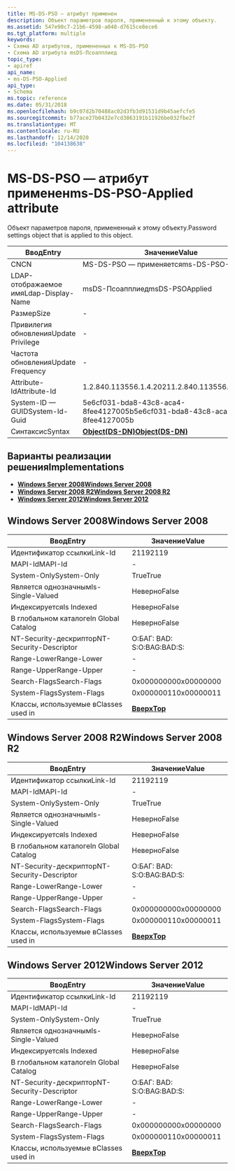 ```yaml
---
title: MS-DS-PSO — атрибут применен
description: Объект параметров пароля, примененный к этому объекту.
ms.assetid: 547e90c7-21b6-4598-a048-d7615ce8ece6
ms.tgt_platform: multiple
keywords:
- Схема AD атрибутов, примененных к MS-DS-PSO
- Схема AD атрибута msDS-Псоапплиед
topic_type:
- apiref
api_name:
- ms-DS-PSO-Applied
api_type:
- Schema
ms.topic: reference
ms.date: 05/31/2018
ms.openlocfilehash: b9c07d2b70488ac02d3fb3d91531d9b45aefcfe5
ms.sourcegitcommit: b77ace27b0432e7cd3863191b11926be032fbe2f
ms.translationtype: MT
ms.contentlocale: ru-RU
ms.lasthandoff: 12/14/2020
ms.locfileid: "104138638"
---
```

# <a name="ms-ds-pso-applied-attribute"></a><span data-ttu-id="4bc74-105">MS-DS-PSO — атрибут применен</span><span class="sxs-lookup"><span data-stu-id="4bc74-105">ms-DS-PSO-Applied attribute</span></span>

<span data-ttu-id="4bc74-106">Объект параметров пароля, примененный к этому объекту.</span><span class="sxs-lookup"><span data-stu-id="4bc74-106">Password settings object that is applied to this object.</span></span>



| <span data-ttu-id="4bc74-107">Ввод</span><span class="sxs-lookup"><span data-stu-id="4bc74-107">Entry</span></span> | <span data-ttu-id="4bc74-108">Значение</span><span class="sxs-lookup"><span data-stu-id="4bc74-108">Value</span></span> |
|-------------------|-----------------------------------------|
| <span data-ttu-id="4bc74-109">CN</span><span class="sxs-lookup"><span data-stu-id="4bc74-109">CN</span></span>                | <span data-ttu-id="4bc74-110">MS-DS-PSO — применяется</span><span class="sxs-lookup"><span data-stu-id="4bc74-110">ms-DS-PSO-Applied</span></span>                       |
| <span data-ttu-id="4bc74-111">LDAP-отображаемое имя</span><span class="sxs-lookup"><span data-stu-id="4bc74-111">Ldap-Display-Name</span></span> | <span data-ttu-id="4bc74-112">msDS-Псоапплиед</span><span class="sxs-lookup"><span data-stu-id="4bc74-112">msDS-PSOApplied</span></span>                         |
| <span data-ttu-id="4bc74-113">Размер</span><span class="sxs-lookup"><span data-stu-id="4bc74-113">Size</span></span>              | \-                                      |
| <span data-ttu-id="4bc74-114">Привилегия обновления</span><span class="sxs-lookup"><span data-stu-id="4bc74-114">Update Privilege</span></span>  | \-                                      |
| <span data-ttu-id="4bc74-115">Частота обновления</span><span class="sxs-lookup"><span data-stu-id="4bc74-115">Update Frequency</span></span>  | \-                                      |
| <span data-ttu-id="4bc74-116">Attribute-Id</span><span class="sxs-lookup"><span data-stu-id="4bc74-116">Attribute-Id</span></span>      | <span data-ttu-id="4bc74-117">1.2.840.113556.1.4.2021</span><span class="sxs-lookup"><span data-stu-id="4bc74-117">1.2.840.113556.1.4.2021</span></span>                 |
| <span data-ttu-id="4bc74-118">System-ID — GUID</span><span class="sxs-lookup"><span data-stu-id="4bc74-118">System-Id-Guid</span></span>    | <span data-ttu-id="4bc74-119">5e6cf031-bda8-43c8-aca4-8fee4127005b</span><span class="sxs-lookup"><span data-stu-id="4bc74-119">5e6cf031-bda8-43c8-aca4-8fee4127005b</span></span>    |
| <span data-ttu-id="4bc74-120">Синтаксис</span><span class="sxs-lookup"><span data-stu-id="4bc74-120">Syntax</span></span>            | [<span data-ttu-id="4bc74-121">**Object(DS-DN)**</span><span class="sxs-lookup"><span data-stu-id="4bc74-121">**Object(DS-DN)**</span></span>](s-object-ds-dn.md) |



## <a name="implementations"></a><span data-ttu-id="4bc74-122">Варианты реализации решения</span><span class="sxs-lookup"><span data-stu-id="4bc74-122">Implementations</span></span>

-   [<span data-ttu-id="4bc74-123">**Windows Server 2008**</span><span class="sxs-lookup"><span data-stu-id="4bc74-123">**Windows Server 2008**</span></span>](#windows-server-2008)
-   [<span data-ttu-id="4bc74-124">**Windows Server 2008 R2**</span><span class="sxs-lookup"><span data-stu-id="4bc74-124">**Windows Server 2008 R2**</span></span>](#windows-server-2008-r2)
-   [<span data-ttu-id="4bc74-125">**Windows Server 2012**</span><span class="sxs-lookup"><span data-stu-id="4bc74-125">**Windows Server 2012**</span></span>](#windows-server-2012)

## <a name="windows-server-2008"></a><span data-ttu-id="4bc74-126">Windows Server 2008</span><span class="sxs-lookup"><span data-stu-id="4bc74-126">Windows Server 2008</span></span>



| <span data-ttu-id="4bc74-127">Ввод</span><span class="sxs-lookup"><span data-stu-id="4bc74-127">Entry</span></span> | <span data-ttu-id="4bc74-128">Значение</span><span class="sxs-lookup"><span data-stu-id="4bc74-128">Value</span></span> |
|------------------------|---------------------------------|
| <span data-ttu-id="4bc74-129">Идентификатор ссылки</span><span class="sxs-lookup"><span data-stu-id="4bc74-129">Link-Id</span></span>                | <span data-ttu-id="4bc74-130">2119</span><span class="sxs-lookup"><span data-stu-id="4bc74-130">2119</span></span>                            |
| <span data-ttu-id="4bc74-131">MAPI-Id</span><span class="sxs-lookup"><span data-stu-id="4bc74-131">MAPI-Id</span></span>                | \-                              |
| <span data-ttu-id="4bc74-132">System-Only</span><span class="sxs-lookup"><span data-stu-id="4bc74-132">System-Only</span></span>            | <span data-ttu-id="4bc74-133">True</span><span class="sxs-lookup"><span data-stu-id="4bc74-133">True</span></span>                            |
| <span data-ttu-id="4bc74-134">Является однозначным</span><span class="sxs-lookup"><span data-stu-id="4bc74-134">Is-Single-Valued</span></span>       | <span data-ttu-id="4bc74-135">Неверно</span><span class="sxs-lookup"><span data-stu-id="4bc74-135">False</span></span>                           |
| <span data-ttu-id="4bc74-136">Индексируется</span><span class="sxs-lookup"><span data-stu-id="4bc74-136">Is Indexed</span></span>             | <span data-ttu-id="4bc74-137">Неверно</span><span class="sxs-lookup"><span data-stu-id="4bc74-137">False</span></span>                           |
| <span data-ttu-id="4bc74-138">В глобальном каталоге</span><span class="sxs-lookup"><span data-stu-id="4bc74-138">In Global Catalog</span></span>      | <span data-ttu-id="4bc74-139">Неверно</span><span class="sxs-lookup"><span data-stu-id="4bc74-139">False</span></span>                           |
| <span data-ttu-id="4bc74-140">NT-Security-дескриптор</span><span class="sxs-lookup"><span data-stu-id="4bc74-140">NT-Security-Descriptor</span></span> | <span data-ttu-id="4bc74-141">О:БАГ: BAD: S:</span><span class="sxs-lookup"><span data-stu-id="4bc74-141">O:BAG:BAD:S:</span></span>                    |
| <span data-ttu-id="4bc74-142">Range-Lower</span><span class="sxs-lookup"><span data-stu-id="4bc74-142">Range-Lower</span></span>            | \-                              |
| <span data-ttu-id="4bc74-143">Range-Upper</span><span class="sxs-lookup"><span data-stu-id="4bc74-143">Range-Upper</span></span>            | \-                              |
| <span data-ttu-id="4bc74-144">Search-Flags</span><span class="sxs-lookup"><span data-stu-id="4bc74-144">Search-Flags</span></span>           | <span data-ttu-id="4bc74-145">0x00000000</span><span class="sxs-lookup"><span data-stu-id="4bc74-145">0x00000000</span></span>                      |
| <span data-ttu-id="4bc74-146">System-Flags</span><span class="sxs-lookup"><span data-stu-id="4bc74-146">System-Flags</span></span>           | <span data-ttu-id="4bc74-147">0x00000011</span><span class="sxs-lookup"><span data-stu-id="4bc74-147">0x00000011</span></span>                      |
| <span data-ttu-id="4bc74-148">Классы, используемые в</span><span class="sxs-lookup"><span data-stu-id="4bc74-148">Classes used in</span></span>        | [<span data-ttu-id="4bc74-149">**Вверх**</span><span class="sxs-lookup"><span data-stu-id="4bc74-149">**Top**</span></span>](c-top.md)<br/> |



## <a name="windows-server-2008-r2"></a><span data-ttu-id="4bc74-150">Windows Server 2008 R2</span><span class="sxs-lookup"><span data-stu-id="4bc74-150">Windows Server 2008 R2</span></span>



| <span data-ttu-id="4bc74-151">Ввод</span><span class="sxs-lookup"><span data-stu-id="4bc74-151">Entry</span></span> | <span data-ttu-id="4bc74-152">Значение</span><span class="sxs-lookup"><span data-stu-id="4bc74-152">Value</span></span> |
|------------------------|---------------------------------|
| <span data-ttu-id="4bc74-153">Идентификатор ссылки</span><span class="sxs-lookup"><span data-stu-id="4bc74-153">Link-Id</span></span>                | <span data-ttu-id="4bc74-154">2119</span><span class="sxs-lookup"><span data-stu-id="4bc74-154">2119</span></span>                            |
| <span data-ttu-id="4bc74-155">MAPI-Id</span><span class="sxs-lookup"><span data-stu-id="4bc74-155">MAPI-Id</span></span>                | \-                              |
| <span data-ttu-id="4bc74-156">System-Only</span><span class="sxs-lookup"><span data-stu-id="4bc74-156">System-Only</span></span>            | <span data-ttu-id="4bc74-157">True</span><span class="sxs-lookup"><span data-stu-id="4bc74-157">True</span></span>                            |
| <span data-ttu-id="4bc74-158">Является однозначным</span><span class="sxs-lookup"><span data-stu-id="4bc74-158">Is-Single-Valued</span></span>       | <span data-ttu-id="4bc74-159">Неверно</span><span class="sxs-lookup"><span data-stu-id="4bc74-159">False</span></span>                           |
| <span data-ttu-id="4bc74-160">Индексируется</span><span class="sxs-lookup"><span data-stu-id="4bc74-160">Is Indexed</span></span>             | <span data-ttu-id="4bc74-161">Неверно</span><span class="sxs-lookup"><span data-stu-id="4bc74-161">False</span></span>                           |
| <span data-ttu-id="4bc74-162">В глобальном каталоге</span><span class="sxs-lookup"><span data-stu-id="4bc74-162">In Global Catalog</span></span>      | <span data-ttu-id="4bc74-163">Неверно</span><span class="sxs-lookup"><span data-stu-id="4bc74-163">False</span></span>                           |
| <span data-ttu-id="4bc74-164">NT-Security-дескриптор</span><span class="sxs-lookup"><span data-stu-id="4bc74-164">NT-Security-Descriptor</span></span> | <span data-ttu-id="4bc74-165">О:БАГ: BAD: S:</span><span class="sxs-lookup"><span data-stu-id="4bc74-165">O:BAG:BAD:S:</span></span>                    |
| <span data-ttu-id="4bc74-166">Range-Lower</span><span class="sxs-lookup"><span data-stu-id="4bc74-166">Range-Lower</span></span>            | \-                              |
| <span data-ttu-id="4bc74-167">Range-Upper</span><span class="sxs-lookup"><span data-stu-id="4bc74-167">Range-Upper</span></span>            | \-                              |
| <span data-ttu-id="4bc74-168">Search-Flags</span><span class="sxs-lookup"><span data-stu-id="4bc74-168">Search-Flags</span></span>           | <span data-ttu-id="4bc74-169">0x00000000</span><span class="sxs-lookup"><span data-stu-id="4bc74-169">0x00000000</span></span>                      |
| <span data-ttu-id="4bc74-170">System-Flags</span><span class="sxs-lookup"><span data-stu-id="4bc74-170">System-Flags</span></span>           | <span data-ttu-id="4bc74-171">0x00000011</span><span class="sxs-lookup"><span data-stu-id="4bc74-171">0x00000011</span></span>                      |
| <span data-ttu-id="4bc74-172">Классы, используемые в</span><span class="sxs-lookup"><span data-stu-id="4bc74-172">Classes used in</span></span>        | [<span data-ttu-id="4bc74-173">**Вверх**</span><span class="sxs-lookup"><span data-stu-id="4bc74-173">**Top**</span></span>](c-top.md)<br/> |



## <a name="windows-server-2012"></a><span data-ttu-id="4bc74-174">Windows Server 2012</span><span class="sxs-lookup"><span data-stu-id="4bc74-174">Windows Server 2012</span></span>



| <span data-ttu-id="4bc74-175">Ввод</span><span class="sxs-lookup"><span data-stu-id="4bc74-175">Entry</span></span> | <span data-ttu-id="4bc74-176">Значение</span><span class="sxs-lookup"><span data-stu-id="4bc74-176">Value</span></span> |
|------------------------|---------------------------------|
| <span data-ttu-id="4bc74-177">Идентификатор ссылки</span><span class="sxs-lookup"><span data-stu-id="4bc74-177">Link-Id</span></span>                | <span data-ttu-id="4bc74-178">2119</span><span class="sxs-lookup"><span data-stu-id="4bc74-178">2119</span></span>                            |
| <span data-ttu-id="4bc74-179">MAPI-Id</span><span class="sxs-lookup"><span data-stu-id="4bc74-179">MAPI-Id</span></span>                | \-                              |
| <span data-ttu-id="4bc74-180">System-Only</span><span class="sxs-lookup"><span data-stu-id="4bc74-180">System-Only</span></span>            | <span data-ttu-id="4bc74-181">True</span><span class="sxs-lookup"><span data-stu-id="4bc74-181">True</span></span>                            |
| <span data-ttu-id="4bc74-182">Является однозначным</span><span class="sxs-lookup"><span data-stu-id="4bc74-182">Is-Single-Valued</span></span>       | <span data-ttu-id="4bc74-183">Неверно</span><span class="sxs-lookup"><span data-stu-id="4bc74-183">False</span></span>                           |
| <span data-ttu-id="4bc74-184">Индексируется</span><span class="sxs-lookup"><span data-stu-id="4bc74-184">Is Indexed</span></span>             | <span data-ttu-id="4bc74-185">Неверно</span><span class="sxs-lookup"><span data-stu-id="4bc74-185">False</span></span>                           |
| <span data-ttu-id="4bc74-186">В глобальном каталоге</span><span class="sxs-lookup"><span data-stu-id="4bc74-186">In Global Catalog</span></span>      | <span data-ttu-id="4bc74-187">Неверно</span><span class="sxs-lookup"><span data-stu-id="4bc74-187">False</span></span>                           |
| <span data-ttu-id="4bc74-188">NT-Security-дескриптор</span><span class="sxs-lookup"><span data-stu-id="4bc74-188">NT-Security-Descriptor</span></span> | <span data-ttu-id="4bc74-189">О:БАГ: BAD: S:</span><span class="sxs-lookup"><span data-stu-id="4bc74-189">O:BAG:BAD:S:</span></span>                    |
| <span data-ttu-id="4bc74-190">Range-Lower</span><span class="sxs-lookup"><span data-stu-id="4bc74-190">Range-Lower</span></span>            | \-                              |
| <span data-ttu-id="4bc74-191">Range-Upper</span><span class="sxs-lookup"><span data-stu-id="4bc74-191">Range-Upper</span></span>            | \-                              |
| <span data-ttu-id="4bc74-192">Search-Flags</span><span class="sxs-lookup"><span data-stu-id="4bc74-192">Search-Flags</span></span>           | <span data-ttu-id="4bc74-193">0x00000000</span><span class="sxs-lookup"><span data-stu-id="4bc74-193">0x00000000</span></span>                      |
| <span data-ttu-id="4bc74-194">System-Flags</span><span class="sxs-lookup"><span data-stu-id="4bc74-194">System-Flags</span></span>           | <span data-ttu-id="4bc74-195">0x00000011</span><span class="sxs-lookup"><span data-stu-id="4bc74-195">0x00000011</span></span>                      |
| <span data-ttu-id="4bc74-196">Классы, используемые в</span><span class="sxs-lookup"><span data-stu-id="4bc74-196">Classes used in</span></span>        | [<span data-ttu-id="4bc74-197">**Вверх**</span><span class="sxs-lookup"><span data-stu-id="4bc74-197">**Top**</span></span>](c-top.md)<br/> |



 

 





